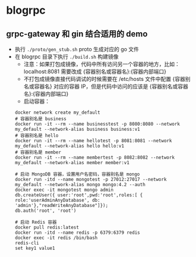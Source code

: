 # blogrpc

## grpc-gateway 和 gin 结合适用的 demo

- 执行 `./proto/gen_stub.sh` proto 生成对应的 go 文件
- 在 blogrpc 目录下执行 `./build.sh` 构建镜像
  - 注意：如果打包成镜像，代码中所有访问另一个容器的地方，比如：localhost:8081 需要改成 {容器别名或容器名}:{容器内部端口}
  - 不打包成镜像直接代码调试的时候需要在 /etc/hosts 文件中配置 {容器别名或容器名} 对应的容器 IP，但是代码中访问的应该是 {容器别名或容器名}:{容器内部端口}
  - 启动容器：
  ```shell
  docker network create my_default
  # 容器别名是 business
  docker run -it --rm --name businesstest -p 8080:8080 --network my_default --network-alias business business:v1
  # 容器别名是 hello
  docker run -it --rm --name hellotest -p 8081:8081 --network my_default --network-alias hello hello:v1
  # 容器别名是 member
  docker run -it --rm --name membertest -p 8082:8082 --network my_default --network-alias member member:v1
  
  # 启动 MongoDB 容器，设置用户名密码，容器别名是 mongo
  docker run -itd --name mongotest -p 27012:27017 --network my_default --network-alias mongo mongo:4.2 --auth
  docker exec -it mongotest mongo admin
  db.createUser({ user:'root',pwd:'root',roles:[ { role:'userAdminAnyDatabase', db: 'admin'},"readWriteAnyDatabase"]});
  db.auth('root', 'root')
  
  # 启动 Redis 容器
  docker pull redis:latest
  docker run -itd --name redis -p 6379:6379 redis
  docker exec -it redis /bin/bash
  redis-cli
  set key1 value1
  ```
  
